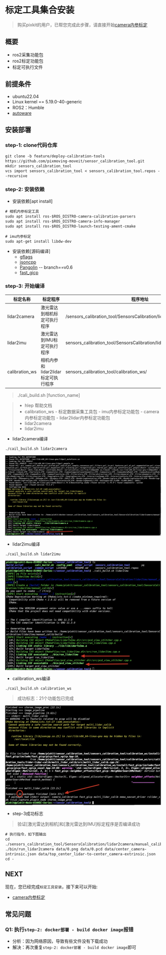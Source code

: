 # 标定工具集合安装
> 购买pixkit的用户，已帮您完成此步骤，请直接开始[camera内参标定](./camera%E5%86%85%E5%8F%82%E6%A0%87%E5%AE%9A.md)

## 概要
- ros2采集功能包
- ros2标定功能包
- 标定可执行文件

## 前提条件
- ubuntu22.04
- Linux kernel == 5.19.0-40-generic
- ROS2：Humble
- [autoware](https://github.com/pixmoving-moveit/Autoware/tree/feature/pixkit_sensors)


## 安装部署
### step-1: clone代码仓库
```shell
git clone -b feature/deploy-calibration-tools https://github.com/pixmoving-moveit/sensor_calibration_tool.git
mkdir sensors_calibration_tool
vcs import sensors_calibration_tool < sensors_calibration_tool.repos --recursive
```

### step-2: 安装依赖

- 安装依赖[apt install] 

```shell
# 相机内参标定工具
sudo apt install ros-$ROS_DISTRO-camera-calibration-parsers
sudo apt install ros-$ROS_DISTRO-camera-info-manager
sudo apt install ros-$ROS_DISTRO-launch-testing-ament-cmake

# imu内参标定
sudo apt-get install libdw-dev 
```

- 安装依赖[源码编译] 
    - [gflags](https://github.com/gflags/gflags)
    - [jsoncpp](https://github.com/open-source-parsers/jsoncpp)
    - [Pangolin](https://github.com/stevenlovegrove/Pangolin/tree/v0.6) -- branch==v0.6
    - [fast_gicp](https://github.com/SMRT-AIST/fast_gicp)


### step-3: 开始编译

|  标定名称   | 标定程序 | 程序地址
|  ----  | ----  | ----  |
| lidar2camera | 激光雷达到相机标定可执行程序 | /sensors_calibration_tool/SensorsCalibration/lidar2camera/manual_calib/
|lidar2imu|激光雷达到IMU标定可执行程序|sensors_calibration_tool/SensorsCalibration/lidar2imu/manual_calib/
|calibration_ws|相机内参和lidar2lidar标定可执行程序|sensors_calibration_tool/calibration_ws/

> ./cali_build.sh [function_name]

> - hlep 帮助文档
> - calibration_ws
>       - 标定数据采集工具包
>       - imu内参标定功能包
>       - camera内参标定功能包
>       - lidar2lidar内参标定功能包
> - lidar2camera
> - lidar2imu


- lidar2camera编译

```shell
./cail_build.sh lidar2camera
```
![](./image/install/SensorsCalibration_lidar2camera.jpg)

- lidar2imu编译

```shell
./cail_build.sh lidar2imu
```
![](./image/install/SensorsCalibration_lidar2imu.jpg)

- calibration_ws编译

```shell
./cail_build.sh calibration_ws
```
> 成功标志：21个功能包已完成

![](./image/install/ros2package_calibration_ws.jpg)



- step-3成功标志
> 验证[激光雷达到相机]和[激光雷达到IMU]标定程序是否编译成功

```shell
# 执行指令，如下图输出
cd ./sensors_calibration_tool/SensorsCalibration/lidar2camera/manual_calib/
./bin/run_lidar2camera data/0.png data/0.pcd data/center_camera-intrinsic.json data/top_center_lidar-to-center_camera-extrinsic.json
cd -
```

## NEXT
现在，您已经完成`标定工具安装`，接下来可以开始:
- [camera内参标定](./camera%E5%86%85%E5%8F%82%E6%A0%87%E5%AE%9A.md)

## 常见问题
### Q1: 执行`step-2: docker部署 - build docker image`报错
- 分析：因为网络原因，导致有些文件没有下载成功
- 解决：再次重复`step-2: docker部署 - build docker image`即可
